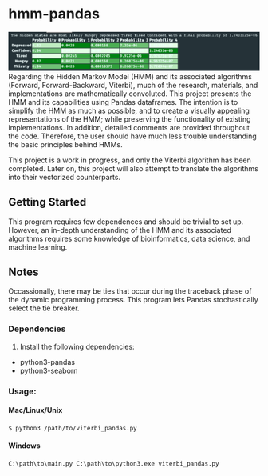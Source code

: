 # hmm-pandas
![alt text](https://raw.githubusercontent.com/summonholmes/hmm-pandas/master/example.png)
Regarding the Hidden Markov Model (HMM) and its associated algorithms (Forward, Forward-Backward, Viterbi), much of the research, materials, and implementations are mathematically convoluted.  This project presents the HMM and its capabilities using Pandas dataframes.  The intention is to simplify the HMM as much as possible, and to create a visually appealing representations of the HMM; while preserving the functionality of existing implementations.  In addition, detailed comments are provided throughout the code.  Therefore, the user should have much less trouble understanding the basic principles behind HMMs.

This project is a work in progress, and only the Viterbi algorithm has been completed.  Later on, this project will also attempt to translate the algorithms into their vectorized counterparts.

## Getting Started
This program requires few dependences and should be trivial to set up.  However, an in-depth understanding of the HMM and its associated algorithms requires some knowledge of bioinformatics, data science, and machine learning.

## Notes
Occassionally, there may be ties that occur during the traceback phase of the dynamic programming process.  This program lets Pandas stochastically select the tie breaker.

### Dependencies
1. Install the following dependencies:
* python3-pandas
* python3-seaborn

### Usage:
#### Mac/Linux/Unix
```
$ python3 /path/to/viterbi_pandas.py
```
#### Windows
```
C:\path\to\main.py C:\path\to\python3.exe viterbi_pandas.py
```
